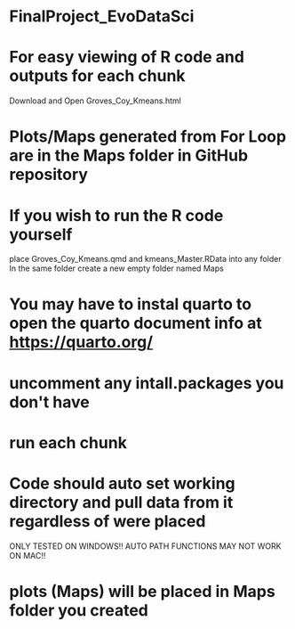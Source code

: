 # FinalProject_EvoDataSci

# For easy viewing of R code and outputs for each chunk
Download and Open Groves_Coy_Kmeans.html 

# Plots/Maps generated from For Loop are in the Maps folder in GitHub repository

# If you wish to run the R code yourself
place Groves_Coy_Kmeans.qmd and kmeans_Master.RData into any folder
In the same folder create a new empty folder named Maps

# You may have to instal quarto to open the quarto document info at https://quarto.org/
# uncomment any intall.packages you don't have
# run each chunk
# Code should auto set working directory and pull data from it regardless of were placed
ONLY TESTED ON WINDOWS!! AUTO PATH FUNCTIONS MAY NOT WORK ON MAC!!

# plots (Maps) will be placed in Maps folder you created 
